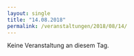 ```yaml
---
layout: single
title: "14.08.2018"
permalink: /veranstaltungen/2018/08/14/
---
```


Keine Veranstaltung an diesem Tag.
